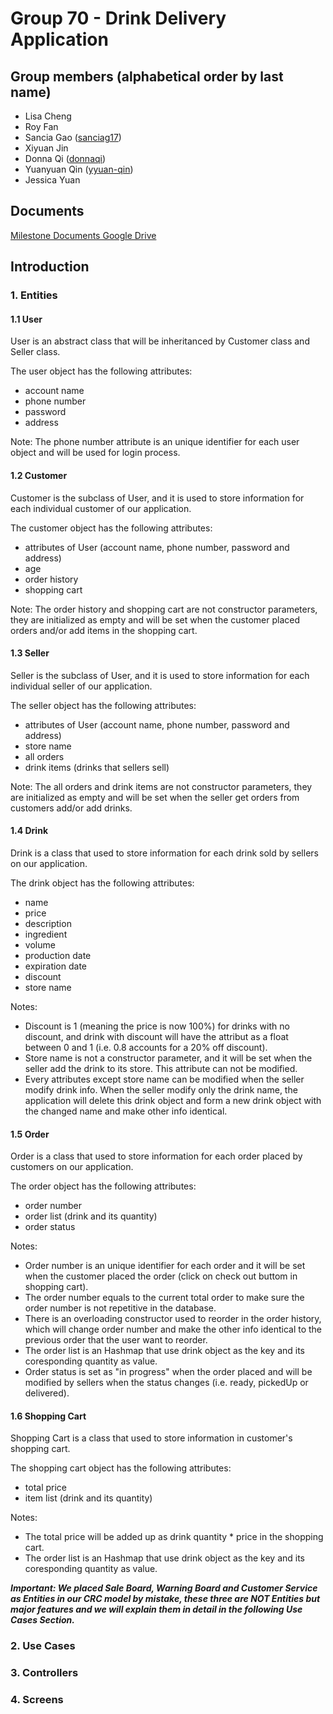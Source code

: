 # Group 70 - Drink Delivery Application

## Group members (alphabetical order by last name)
* Lisa Cheng
* Roy Fan
* Sancia Gao ([sanciag17](https://github.com/sanciag17))
* Xiyuan Jin
* Donna Qi ([donnaqi](https://github.com/donnaqi))
* Yuanyuan Qin ([yyuan-qin](https://github.com/yyuan-qin))
* Jessica Yuan

## Documents

[Milestone Documents Google Drive](https://drive.google.com/drive/folders/1LSEvoL295-J-YNdKq5guBFNt9Iiyg4x_)

## Introduction
### 1. Entities
#### 1.1 User

User is an abstract class that will be inheritanced by Customer class and Seller class. 

The user object has the following attributes:

* account name
* phone number 
* password
* address

Note: The phone number attribute is an unique identifier for each user object and will be used for login process.

#### 1.2 Customer

Customer is the subclass of User, and it is used to store information for each individual customer of our application.

The customer object has the following attributes:

* attributes of User (account name, phone number, password and address)
* age
* order history
* shopping cart

Note: The order history and shopping cart are not constructor parameters, they are initialized as empty and will be set when the customer placed orders and/or add items in the shopping cart.

#### 1.3 Seller
Seller is the subclass of User, and it is used to store information for each individual seller of our application.

The seller object has the following attributes:

* attributes of User (account name, phone number, password and address)
* store name
* all orders
* drink items (drinks that sellers sell)

Note: The all orders and drink items are not constructor parameters, they are initialized as empty and will be set when the seller get orders from customers add/or add drinks.

#### 1.4 Drink
Drink is a class that used to store information for each drink sold by sellers on our application.

The drink object has the following attributes:

* name
* price
* description
* ingredient
* volume
* production date
* expiration date
* discount
* store name

Notes: 
- Discount is 1 (meaning the price is now 100%) for drinks with no discount, and drink with discount will have the attribut as a float between 0 and 1 (i.e. 0.8 accounts for a 20% off discount).
- Store name is not a constructor parameter, and it will be set when the seller add the drink to its store. This attribute can not be modified.
- Every attributes except store name can be modified when the seller modify drink info. When the seller modify only the drink name, the application will delete this drink object and form a new drink object with the changed name and make other info identical.


#### 1.5 Order
Order is a class that used to store information for each order placed by customers on our application.

The order object has the following attributes:

* order number
* order list (drink and its quantity)
* order status

Notes:
- Order number is an unique identifier for each order and it will be set when the customer placed the order (click on check out buttom in shopping cart).
- The order number equals to the current total order to make sure the order number is not repetitive in the database.
- There is an overloading constructor used to reorder in the order history, which will change order number and make the other info identical to the previous order that the user want to reorder.
- The order list is an Hashmap that use drink object as the key and its coresponding quantity as value.
- Order status is set as "in progress" when the order placed and will be modified by sellers when the status changes (i.e. ready, pickedUp or delivered).

#### 1.6 Shopping Cart
Shopping Cart is a class that used to store information in customer's shopping cart.

The shopping cart object has the following attributes:

* total price
* item list (drink and its quantity)

Notes:
- The total price will be added up as drink quantity * price in the shopping cart.
- The order list is an Hashmap that use drink object as the key and its coresponding quantity as value.

***Important: We placed Sale Board, Warning Board and Customer Service as Entities in our CRC model by mistake, these three are NOT Entities but major features and we will explain them in detail in the following Use Cases Section.***

### 2. Use Cases

### 3. Controllers

### 4. Screens
